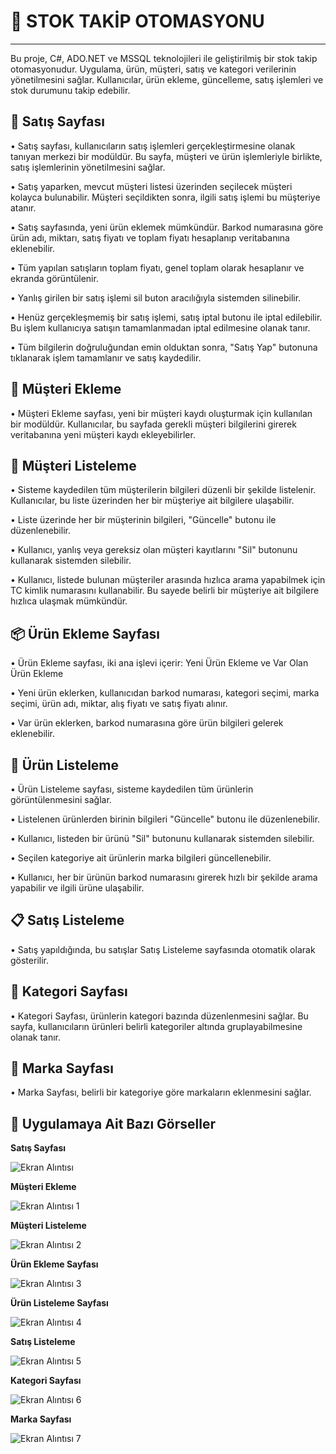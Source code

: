 # 🚀 STOK TAKİP OTOMASYONU
---

Bu proje, C#, ADO.NET ve MSSQL teknolojileri ile geliştirilmiş bir stok takip otomasyonudur. Uygulama, ürün, müşteri, satış ve kategori verilerinin yönetilmesini sağlar. Kullanıcılar, ürün ekleme, güncelleme, satış işlemleri ve stok durumunu takip edebilir.

💸 **Satış Sayfası**
---

• Satış sayfası, kullanıcıların satış işlemleri gerçekleştirmesine olanak tanıyan merkezi bir modüldür. Bu sayfa, müşteri ve ürün işlemleriyle birlikte, satış işlemlerinin yönetilmesini sağlar.

• Satış yaparken, mevcut müşteri listesi üzerinden seçilecek müşteri kolayca bulunabilir. Müşteri seçildikten sonra, ilgili satış işlemi bu müşteriye atanır.

• Satış sayfasında, yeni ürün eklemek mümkündür. Barkod numarasına göre  ürün adı, miktarı, satış fiyatı ve toplam fiyatı hesaplanıp veritabanına eklenebilir.

• Tüm yapılan satışların toplam fiyatı, genel toplam olarak hesaplanır ve ekranda görüntülenir.

• Yanlış girilen bir satış işlemi sil buton aracılığıyla sistemden silinebilir.

• Henüz gerçekleşmemiş bir satış işlemi, satış iptal butonu ile iptal edilebilir. Bu işlem kullanıcıya satışın tamamlanmadan iptal edilmesine olanak tanır.

• Tüm bilgilerin doğruluğundan emin olduktan sonra, "Satış Yap" butonuna tıklanarak işlem tamamlanır ve satış kaydedilir.

👤 **Müşteri Ekleme**
---

• Müşteri Ekleme sayfası, yeni bir müşteri kaydı oluşturmak için kullanılan bir modüldür. Kullanıcılar, bu sayfada gerekli müşteri bilgilerini girerek veritabanına yeni müşteri kaydı ekleyebilirler.

👥 **Müşteri Listeleme**
---

• Sisteme kaydedilen tüm müşterilerin bilgileri düzenli bir şekilde listelenir. Kullanıcılar, bu liste üzerinden her bir müşteriye ait bilgilere ulaşabilir.

• Liste üzerinde her bir müşterinin bilgileri, "Güncelle" butonu ile düzenlenebilir.

• Kullanıcı, yanlış veya gereksiz olan müşteri kayıtlarını "Sil" butonunu kullanarak sistemden silebilir. 

• Kullanıcı, listede bulunan müşteriler arasında hızlıca arama yapabilmek için TC kimlik numarasını kullanabilir. Bu sayede belirli bir müşteriye ait bilgilere hızlıca ulaşmak mümkündür.

📦 **Ürün Ekleme Sayfası**
---

• Ürün Ekleme sayfası, iki ana işlevi içerir: Yeni Ürün Ekleme ve Var Olan Ürün Ekleme

• Yeni ürün eklerken, kullanıcıdan barkod numarası, kategori seçimi, marka seçimi, ürün adı, miktar, alış fiyatı ve satış fiyatı alınır.

• Var ürün eklerken, barkod numarasına göre ürün bilgileri gelerek eklenebilir.

📝 **Ürün Listeleme**
---

• Ürün Listeleme sayfası, sisteme kaydedilen tüm ürünlerin görüntülenmesini sağlar. 

• Listelenen ürünlerden birinin bilgileri "Güncelle" butonu ile düzenlenebilir.

• Kullanıcı, listeden bir ürünü "Sil" butonunu kullanarak sistemden silebilir.

•  Seçilen kategoriye ait ürünlerin marka bilgileri güncellenebilir.

• Kullanıcı, her bir ürünün barkod numarasını girerek hızlı bir şekilde arama yapabilir ve ilgili ürüne ulaşabilir.

📋 **Satış Listeleme**
---

• Satış yapıldığında, bu satışlar Satış Listeleme sayfasında otomatik olarak gösterilir.

📂 **Kategori Sayfası**
---

• Kategori Sayfası, ürünlerin kategori bazında düzenlenmesini sağlar. Bu sayfa, kullanıcıların ürünleri belirli kategoriler altında gruplayabilmesine olanak tanır. 

🌟 **Marka Sayfası**
---

• Marka Sayfası, belirli bir kategoriye göre markaların eklenmesini sağlar.

📍 **Uygulamaya Ait Bazı Görseller**
---

**Satış Sayfası**

![Ekran Alıntısı](https://github.com/user-attachments/assets/5f8aec47-f732-45e1-ad1a-5c706f9e8f4c)

**Müşteri Ekleme**

![Ekran Alıntısı 1](https://github.com/user-attachments/assets/1ec54dfc-faf0-4d01-ad5e-49704bf7ae97)

**Müşteri Listeleme**

![Ekran Alıntısı 2](https://github.com/user-attachments/assets/1b3ceb40-d4ff-4744-9dfa-f9286b79d61e)

**Ürün Ekleme Sayfası**

![Ekran Alıntısı 3](https://github.com/user-attachments/assets/14bcca15-e99c-41ff-a504-e0a16e42855f)

**Ürün Listeleme Sayfası**

![Ekran Alıntısı 4](https://github.com/user-attachments/assets/2289ea69-ba6b-4ebe-b670-5941fba15118)

**Satış Listeleme**

![Ekran Alıntısı 5](https://github.com/user-attachments/assets/787e1240-15de-49ee-a550-5a4b67a53acf)

**Kategori Sayfası**

![Ekran Alıntısı 6](https://github.com/user-attachments/assets/23dcd64c-b109-4ed5-8746-66522db1ec61)

**Marka Sayfası**

![Ekran Alıntısı 7](https://github.com/user-attachments/assets/3e339fd0-ec9d-42f2-a6f8-03761f1daca0)
